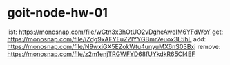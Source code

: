# goit-node-hw-01
list:
https://monosnap.com/file/wGtn3x3hOtUO2vDgheAweIM6YFdWoY
get:
https://monosnap.com/file/iZdg9xAFYEuZZIYYGBmr7euox3L5hL
add:
https://monosnap.com/file/N9wxiGX5EZokWtu4unyuMX6nS03Bxj
remove:
https://monosnap.com/file/z2m1enjTRGWFYD68fUYkdkR65CI4EF